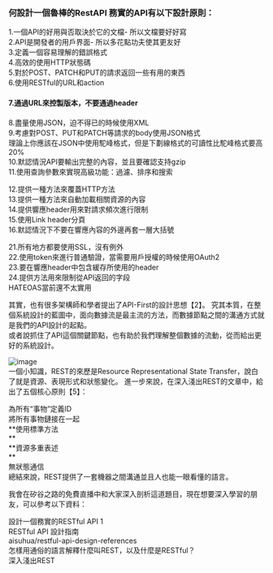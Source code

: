 ###  何設計一個魯棒的RestAPI 務實的API有以下設計原則：    
1.一個API的好用與否取決於它的文檔- 所以文檔要好好寫  
2.API是開發者的用戶界面- 所以多花點功夫使其更友好  
3.定義一個容易理解的錯誤格式  
4.高效的使用HTTP狀態碼  
5.對於POST、PATCH和PUT的請求返回一些有用的東西  
6.使用RESTful的URL和action  
####  7.通過URL來控製版本，不要通過header  
8.盡量使用JSON，迫不得已的時候使用XML  
9.考慮對POST、PUT和PATCH等請求的body使用JSON格式  
理論上你應該在JSON中使用駝峰格式，但是下劃線格式的可讀性比駝峰格式要高20%  
10.默認情況API要輸出完整的內容，並且要確認支持gzip  
11.使用查詢參數來實現高級功能：過濾、排序和搜索  

12.提供一種方法來覆蓋HTTP方法  
13.提供一種方法來自動加載相關資源的內容  
14.提供響應header用來對請求頻次進行限制  
15.使用Link header分頁  
16.默認情況下不要在響應內容的外邊再套一層大括號  

21.所有地方都要使用SSL，沒有例外  
22.使用token來進行普通驗證，當需要用戶授權的時候使用OAuth2  
23.要在響應header中包含緩存所使用的header  
24.提供方法用來限制從API返回的字段  
HATEOAS當前還不太實用

其實，也有很多架構師和學者提出了API-First的設計思想【2】。
究其本質，在整個系統設計的藍圖中，面向數據流是最主流的方法，而數據節點之間的溝通方式就是我們的API設計的起點。  
或者說抓住了API這個關鍵節點，也有助於我們理解整個數據的流動，從而給出更好的系統設計。  

![image](https://cdn.bigquant.com/community/uploads/default/original/3X/8/b/8b7bc5de0e966d62691f2d28b47f06377738d78a.png)  
一個小知識，REST的來歷是Resource Representational State Transfer，說白了就是資源、表現形式和狀態變化。
進一步來說，在深入淺出REST的文章中，給出了五個核心原則【5】：

為所有“事物”定義ID  
將所有事物鏈接在一起  
**使用標準方法  
**  
**資源多重表述  
**  
無狀態通信  
總結來說，REST提供了一套機器之間溝通並且人也能一眼看懂的語言。  


我會在矽谷之路的免費直播中和大家深入剖析這道題目，現在想要深入學習的朋友，可以參考以下資料：

設計一個務實的RESTful API 1   
RESTful API 設計指南  
aisuhua/restful-api-design-references  
怎樣用通俗的語言解釋什麼叫REST，以及什麼是RESTful？  
深入淺出REST  
